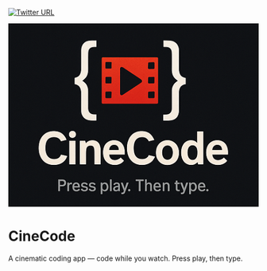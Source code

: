 [![Twitter URL](https://img.shields.io/twitter/url/https/twitter.com/deanthecoder.svg?style=social&label=Follow%20%40deanthecoder)](https://twitter.com/deanthecoder)

![CineCode Logo](img/CineCode.png)

# CineCode
A cinematic coding app — code while you watch. Press play, then type.

